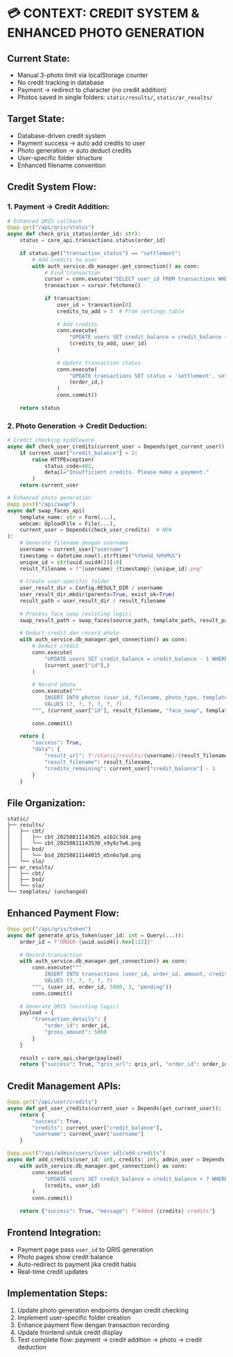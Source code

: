 # 💳 CONTEXT: CREDIT SYSTEM & ENHANCED PHOTO GENERATION

## **Current State:**
- Manual 3-photo limit via localStorage counter
- No credit tracking in database  
- Payment → redirect to character (no credit addition)
- Photos saved in single folders: `static/results/`, `static/ar_results/`

## **Target State:**
- Database-driven credit system
- Payment success → auto add credits to user
- Photo generation → auto deduct credits
- User-specific folder structure
- Enhanced filename convention

## **Credit System Flow:**

### **1. Payment → Credit Addition:**
```python
# Enhanced QRIS callback
@app.get("/api/qris/status")
async def check_qris_status(order_id: str):
    status = core_api.transactions.status(order_id)
    
    if status.get("transaction_status") == "settlement":
        # Add credits to user
        with auth_service.db_manager.get_connection() as conn:
            # Find transaction
            cursor = conn.execute("SELECT user_id FROM transactions WHERE order_id = ?", (order_id,))
            transaction = cursor.fetchone()
            
            if transaction:
                user_id = transaction[0]
                credits_to_add = 3  # From settings table
                
                # Add credits
                conn.execute(
                    "UPDATE users SET credit_balance = credit_balance + ? WHERE id = ?", 
                    (credits_to_add, user_id)
                )
                
                # Update transaction status
                conn.execute(
                    "UPDATE transactions SET status = 'settlement', settled_at = CURRENT_TIMESTAMP WHERE order_id = ?",
                    (order_id,)
                )
                conn.commit()
    
    return status
```

### **2. Photo Generation → Credit Deduction:**
```python
# Credit checking middleware
async def check_user_credits(current_user = Depends(get_current_user)):
    if current_user["credit_balance"] < 1:
        raise HTTPException(
            status_code=402, 
            detail="Insufficient credits. Please make a payment."
        )
    return current_user

# Enhanced photo generation
@app.post("/api/swap")
async def swap_faces_api(
    template_name: str = Form(...),
    webcam: UploadFile = File(...),
    current_user = Depends(check_user_credits)  # NEW
):
    # Generate filename dengan username
    username = current_user["username"]
    timestamp = datetime.now().strftime("%Y%m%d_%H%M%S")
    unique_id = str(uuid.uuid4())[:8]
    result_filename = f"{username}_{timestamp}_{unique_id}.png"
    
    # Create user-specific folder
    user_result_dir = Config.RESULT_DIR / username
    user_result_dir.mkdir(parents=True, exist_ok=True)
    result_path = user_result_dir / result_filename
    
    # Process face swap (existing logic)
    swap_result_path = swap_faces(source_path, template_path, result_path)
    
    # Deduct credit dan record photo
    with auth_service.db_manager.get_connection() as conn:
        # Deduct credit
        conn.execute(
            "UPDATE users SET credit_balance = credit_balance - 1 WHERE id = ?",
            (current_user["id"],)
        )
        
        # Record photo
        conn.execute("""
            INSERT INTO photos (user_id, filename, photo_type, template_name, file_path, credits_used)
            VALUES (?, ?, ?, ?, ?, ?)
        """, (current_user["id"], result_filename, "face_swap", template_name, str(result_path), 1))
        
        conn.commit()
    
    return {
        "success": True,
        "data": {
            "result_url": f"/static/results/{username}/{result_filename}",
            "result_filename": result_filename,
            "credits_remaining": current_user["credit_balance"] - 1
        }
    }
```

## **File Organization:**
```
static/
├── results/
│   ├── cbt/
│   │   ├── cbt_20250811143025_a1b2c3d4.png
│   │   └── cbt_20250811143530_x9y8z7w6.png
│   ├── bsd/
│   │   └── bsd_20250811144015_m5n6o7p8.png
│   └── slo/
├── ar_results/
│   ├── cbt/
│   ├── bsd/
│   └── slo/
└── templates/ (unchanged)
```

## **Enhanced Payment Flow:**
```python
@app.get("/api/qris/token")  
async def generate_qris_token(user_id: int = Query(...)):
    order_id = f"ORDER-{uuid.uuid4().hex[:12]}"
    
    # Record transaction
    with auth_service.db_manager.get_connection() as conn:
        conn.execute("""
            INSERT INTO transactions (user_id, order_id, amount, credits_added, status)
            VALUES (?, ?, ?, ?, ?)
        """, (user_id, order_id, 5000, 3, "pending"))
        conn.commit()
    
    # Generate QRIS (existing logic)
    payload = {
        "transaction_details": {
            "order_id": order_id,
            "gross_amount": 5000
        }
    }
    
    result = core_api.charge(payload)
    return {"success": True, "qris_url": qris_url, "order_id": order_id}
```

## **Credit Management APIs:**
```python
@app.get("/api/user/credits")
async def get_user_credits(current_user = Depends(get_current_user)):
    return {
        "success": True,
        "credits": current_user["credit_balance"],
        "username": current_user["username"]
    }

@app.post("/api/admin/users/{user_id}/add-credits")  
async def add_credits(user_id: int, credits: int, admin_user = Depends(admin_required)):
    with auth_service.db_manager.get_connection() as conn:
        conn.execute(
            "UPDATE users SET credit_balance = credit_balance + ? WHERE id = ?",
            (credits, user_id)
        )
        conn.commit()
    
    return {"success": True, "message": f"Added {credits} credits"}
```

## **Frontend Integration:**
- Payment page pass `user_id` to QRIS generation
- Photo pages show credit balance  
- Auto-redirect to payment jika credit habis
- Real-time credit updates

## **Implementation Steps:**
1. Update photo generation endpoints dengan credit checking
2. Implement user-specific folder creation
3. Enhance payment flow dengan transaction recording
4. Update frontend untuk credit display
5. Test complete flow: payment → credit addition → photo → credit deduction